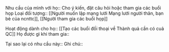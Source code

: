 Nhu cầu của mình với họ:: Cho ý kiến, đặt câu hỏi hoặc tham gia các buổi họp
Loại đối tượng:: [[Người muốn lập mạng lưới Mạng lưới người thân, bạn bè của ncnttc]], [[Người tham gia các buổi họp]]

Hoạt động dành cho họ:: [[Tạo các buổi đối thoại về Thành quả cần có cuả QC]]
Họ được gì khi tham gia:: 

Tại sao lại có nhu cầu này:: 
Ghi chú:: 
